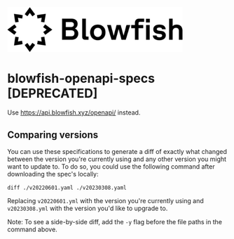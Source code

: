 <img src="blowfish.png" alt="Blowfish" width="400"/>

# blowfish-openapi-specs [DEPRECATED]

Use https://api.blowfish.xyz/openapi/ instead.

## Comparing versions

You can use these specifications to generate a diff of exactly what changed between the version you're currently using and any other version you might want to update to. To do so, you could use the following command after downloading the spec's locally:

```
diff ./v20220601.yaml ./v20230308.yaml
```

Replacing `v20220601.yml` with the version you're currently using and `v20230308.yml` with the version you'd like to upgrade to.

Note: To see a side-by-side diff, add the `-y` flag before the file paths in the command above.
